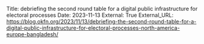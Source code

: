 Title: debriefing the second round table for a digital public infrastructure for electoral processes
Date: 2023-11-13
External: True
External_URL: https://blog.okfn.org/2023/11/13/debriefing-the-second-round-table-for-a-digital-public-infrastructure-for-electoral-processes-north-america-europe-bangladesh/
